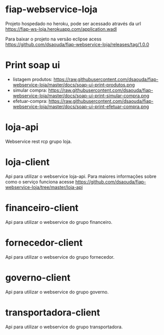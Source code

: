 # fiap-webservice-loja

Projeto hospedado no heroku, pode ser acessado através da url https://fiap-ws-loja.herokuapp.com/application.wadl

Para baixar o projeto na versão eclipse acess https://github.com/dsaouda/fiap-webservice-loja/releases/tag/1.0.0
 
# Print soap ui
 
- listagem produtos: https://raw.githubusercontent.com/dsaouda/fiap-webservice-loja/master/docs/soap-ui-print-produtos.png
- simular compra: https://raw.githubusercontent.com/dsaouda/fiap-webservice-loja/master/docs/soap-ui-print-simular-compra.png
- efetuar-compra: https://raw.githubusercontent.com/dsaouda/fiap-webservice-loja/master/docs/soap-ui-print-efetuar-compra.png

# loja-api

Webservice rest rcp grupo loja.

# loja-client

Api para utilizar o webservice loja-api. Para maiores informações sobre como o serviço funciona acesse https://github.com/dsaouda/fiap-webservice-loja/tree/master/loja-api

# financeiro-client

Api para utilizar o webservice do grupo financeiro.

# fornecedor-client

Api para utilizar o webservice do grupo fornecedor.

# governo-client

Api para utilizar o webservice do grupo governo.

# transportadora-client

Api para utilizar o webservice do grupo transportadora.
